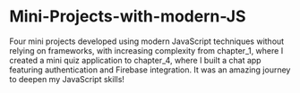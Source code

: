 # Mini-Projects-with-modern-JS
Four mini projects developed using modern JavaScript techniques without relying on frameworks, with increasing complexity from chapter_1, where I created a mini quiz application to chapter_4, where I built a chat app featuring authentication and Firebase integration. It was an amazing journey to deepen my JavaScript skills!
